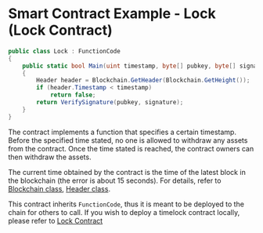 # Smart Contract Example - Lock (Lock Contract)

```c#
public class Lock : FunctionCode
{
    public static bool Main(uint timestamp, byte[] pubkey, byte[] signature)
    {
        Header header = Blockchain.GetHeader(Blockchain.GetHeight());
        if (header.Timestamp < timestamp)
            return false;
        return VerifySignature(pubkey, signature);
    }
}
```

The contract implements a function that specifies a certain timestamp. Before the specified time stated, no one is allowed to withdraw any assets from the contract. Once the time stated is reached, the contract owners can then withdraw the assets.

The current time obtained by the contract is the time of the latest block in the blockchain (the error is about 15 seconds). For details, refer to [Blockchain class](../fw/dotnet/neo/Blockchain.md), [Header class](../fw/dotnet/neo/Header.md).

This contract inherits `FunctionCode`, thus it is meant to be deployed to the chain for others to call. If you wish to deploy a timelock contract locally, please refer to [Lock Contract](Lock2.md)
